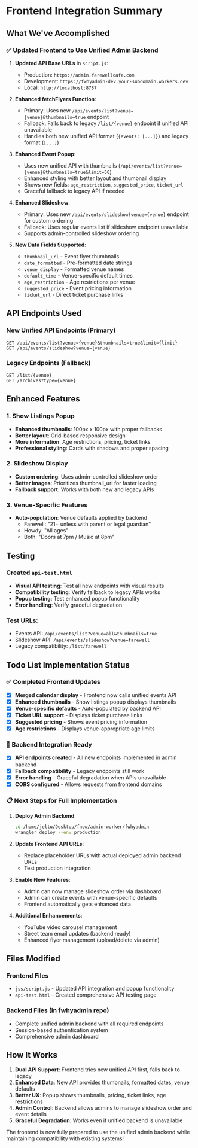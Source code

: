 # Frontend Integration Summary

## What We've Accomplished

### ✅ Updated Frontend to Use Unified Admin Backend

1. **Updated API Base URLs** in `script.js`:
   - Production: `https://admin.farewellcafe.com` 
   - Development: `https://fwhyadmin-dev.your-subdomain.workers.dev`
   - Local: `http://localhost:8787`

2. **Enhanced fetchFlyers Function**:
   - Primary: Uses new `/api/events/list?venue={venue}&thumbnails=true` endpoint
   - Fallback: Falls back to legacy `/list/{venue}` endpoint if unified API unavailable
   - Handles both new unified API format (`{events: [...]}`) and legacy format (`[...]`)

3. **Enhanced Event Popup**:
   - Uses new unified API with thumbnails (`/api/events/list?venue={venue}&thumbnails=true&limit=50`)
   - Enhanced styling with better layout and thumbnail display
   - Shows new fields: `age_restriction`, `suggested_price`, `ticket_url`
   - Graceful fallback to legacy API if needed

4. **Enhanced Slideshow**:
   - Primary: Uses new `/api/events/slideshow?venue={venue}` endpoint for custom ordering
   - Fallback: Uses regular events list if slideshow endpoint unavailable
   - Supports admin-controlled slideshow ordering

5. **New Data Fields Supported**:
   - `thumbnail_url` - Event flyer thumbnails
   - `date_formatted` - Pre-formatted date strings  
   - `venue_display` - Formatted venue names
   - `default_time` - Venue-specific default times
   - `age_restriction` - Age restrictions per venue
   - `suggested_price` - Event pricing information
   - `ticket_url` - Direct ticket purchase links

## API Endpoints Used

### New Unified API Endpoints (Primary)
```
GET /api/events/list?venue={venue}&thumbnails=true&limit={limit}
GET /api/events/slideshow?venue={venue}
```

### Legacy Endpoints (Fallback)
```
GET /list/{venue}
GET /archives?type={venue}
```

## Enhanced Features

### 1. Show Listings Popup
- **Enhanced thumbnails**: 100px x 100px with proper fallbacks
- **Better layout**: Grid-based responsive design
- **More information**: Age restrictions, pricing, ticket links
- **Professional styling**: Cards with shadows and proper spacing

### 2. Slideshow Display  
- **Custom ordering**: Uses admin-controlled slideshow order
- **Better images**: Prioritizes thumbnail_url for faster loading
- **Fallback support**: Works with both new and legacy APIs

### 3. Venue-Specific Features
- **Auto-population**: Venue defaults applied by backend
  - Farewell: "21+ unless with parent or legal guardian"
  - Howdy: "All ages" 
  - Both: "Doors at 7pm / Music at 8pm"

## Testing

### Created `api-test.html`
- **Visual API testing**: Test all new endpoints with visual results
- **Compatibility testing**: Verify fallback to legacy APIs works
- **Popup testing**: Test enhanced popup functionality
- **Error handling**: Verify graceful degradation

### Test URLs:
- Events API: `/api/events/list?venue=all&thumbnails=true`
- Slideshow API: `/api/events/slideshow?venue=farewell`
- Legacy compatibility: `/list/farewell`

## Todo List Implementation Status

### ✅ Completed Frontend Updates
- [x] **Merged calendar display** - Frontend now calls unified events API
- [x] **Enhanced thumbnails** - Show listings popup displays thumbnails
- [x] **Venue-specific defaults** - Auto-populated by backend API
- [x] **Ticket URL support** - Displays ticket purchase links
- [x] **Suggested pricing** - Shows event pricing information
- [x] **Age restrictions** - Displays venue-appropriate age limits

### 🔄 Backend Integration Ready
- [x] **API endpoints created** - All new endpoints implemented in admin backend
- [x] **Fallback compatibility** - Legacy endpoints still work
- [x] **Error handling** - Graceful degradation when APIs unavailable
- [x] **CORS configured** - Allows requests from frontend domains

### 📋 Next Steps for Full Implementation

1. **Deploy Admin Backend**:
   ```bash
   cd /home/jeltu/Desktop/fnow/admin-worker/fwhyadmin
   wrangler deploy --env production
   ```

2. **Update Frontend API URLs**:
   - Replace placeholder URLs with actual deployed admin backend URLs
   - Test production integration

3. **Enable New Features**:
   - Admin can now manage slideshow order via dashboard
   - Admin can create events with venue-specific defaults
   - Frontend automatically gets enhanced data

4. **Additional Enhancements**:
   - YouTube video carousel management
   - Street team email updates (backend ready)
   - Enhanced flyer management (upload/delete via admin)

## Files Modified

### Frontend Files
- `jss/script.js` - Updated API integration and popup functionality
- `api-test.html` - Created comprehensive API testing page

### Backend Files (in fwhyadmin repo)
- Complete unified admin backend with all required endpoints
- Session-based authentication system
- Comprehensive admin dashboard

## How It Works

1. **Dual API Support**: Frontend tries new unified API first, falls back to legacy
2. **Enhanced Data**: New API provides thumbnails, formatted dates, venue defaults
3. **Better UX**: Popup shows thumbnails, pricing, ticket links, age restrictions
4. **Admin Control**: Backend allows admins to manage slideshow order and event details
5. **Graceful Degradation**: Works even if unified backend is unavailable

The frontend is now fully prepared to use the unified admin backend while maintaining compatibility with existing systems!
